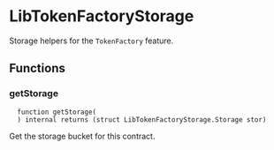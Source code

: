 # LibTokenFactoryStorage

Storage helpers for the `TokenFactory` feature.



## Functions
### getStorage
```solidity
  function getStorage(
  ) internal returns (struct LibTokenFactoryStorage.Storage stor)
```
Get the storage bucket for this contract.




